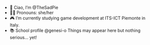 - 👋 Ciao, I’m @TheSadPie
- 🏳️‍⚧️ Pronouns: she/her
- 🎮 I’m currently studying game development 
      at ITS-ICT Piemonte in Italy.
- 📚 School profile @genesi-o 
Things may appear here but nothing serious... yet!
